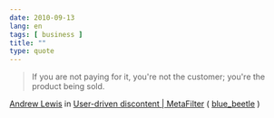 ```yaml
---
date: 2010-09-13
lang: en
tags: [ business ]
title: ""
type: quote
---
```


> If you are not paying for it, you're not the customer; you're the
> product being sold.

[Andrew Lewis](http://andlewis.com/) in [User-driven discontent \|
MetaFilter](http://www.metafilter.com/95152/Userdriven-discontent#3256046)
( [blue_beetle](http://www.metafilter.com/user/15556) )

